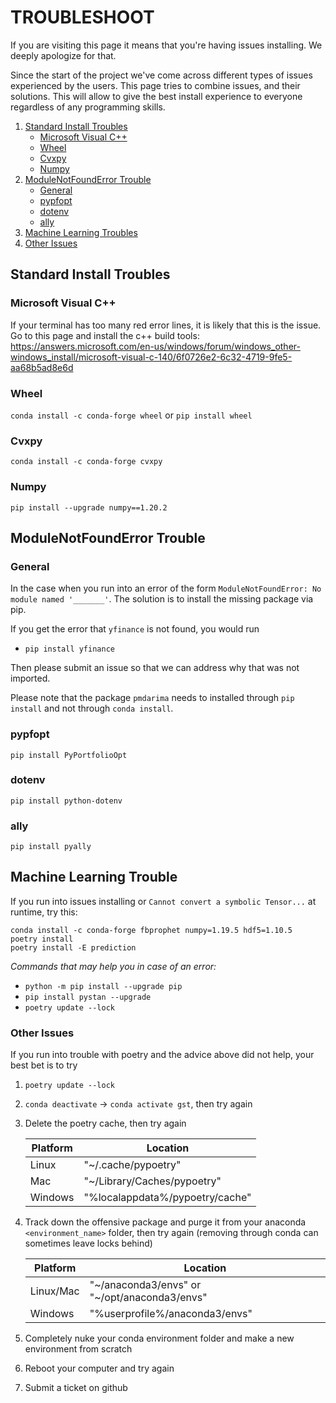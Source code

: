 
# TROUBLESHOOT

If you are visiting this page it means that you're having issues installing. We deeply apologize for that.

Since the start of the project we've come across different types of issues experienced by the users. This page tries to combine issues, and their solutions. This will allow to give the best install experience to everyone regardless of any programming skills.

<ol>
<li>
  <a href="#">Standard Install Troubles</a>
  <ul>
    <li><a href="#Microsoft-Visual-C++">Microsoft Visual C++</a></li>
    <li><a href="#wheel">Wheel</a></li>
    <li><a href="#cvxpy">Cvxpy</a></li>
    <li><a href="#numpy">Numpy</a></li>
  </ul>
</li>
<li>
  <a href="#">ModuleNotFoundError Trouble</a>
  <ul>
    <li><a href="#general">General</a></li>
    <li><a href="#pypfopt">pypfopt</a></li>
    <li><a href="#dotenv">dotenv</a></li>
    <li><a href="#ally">ally</a></li>
  </ul>
</li>
<li>
  <a href="#machine-learning-troubles">Machine Learning Troubles</a>
</li>
<li>
  <a href="#other-issues">Other Issues</a>
</li>
</ol>


## Standard Install Troubles

### Microsoft Visual C++

If your terminal has too many red error lines, it is likely that this is the issue. Go to this page and install the c++ build tools:
https://answers.microsoft.com/en-us/windows/forum/windows_other-windows_install/microsoft-visual-c-140/6f0726e2-6c32-4719-9fe5-aa68b5ad8e6d


### Wheel

`conda install -c conda-forge wheel` or `pip install wheel`


### Cvxpy

```
conda install -c conda-forge cvxpy
```

### Numpy

```
pip install --upgrade numpy==1.20.2
```


## ModuleNotFoundError Trouble

### General

In the case when you run into an error of the form `ModuleNotFoundError: No module named '_______'`.  The solution is to
install the missing package via pip.

If you get the error that `yfinance` is not found, you would run
* `pip install yfinance`

Then please submit an issue so that we can address why that was not imported.

Please note that the package `pmdarima` needs to installed through `pip install` and not through `conda install`.

### pypfopt
```
pip install PyPortfolioOpt
```

### dotenv
```
pip install python-dotenv
```

### ally
```
pip install pyally
```


## Machine Learning Trouble

If you run into issues installing or `Cannot convert a symbolic Tensor...` at runtime, try this:

```
conda install -c conda-forge fbprophet numpy=1.19.5 hdf5=1.10.5
poetry install
poetry install -E prediction
```

*Commands that may help you in case of an error:*

* `python -m pip install --upgrade pip`
* `pip install pystan --upgrade`
* `poetry update --lock`


### Other Issues

If you run into trouble with poetry and the advice above did not help, your best bet is to try

1. `poetry update --lock`

2. `conda deactivate` -> `conda activate gst`, then try again

3. Delete the poetry cache, then try again

   | Platform | Location                        |
   | -------- | ------------------------------- |
   | Linux    | "~/.cache/pypoetry"             |
   | Mac      | "~/Library/Caches/pypoetry"     |
   | Windows  | "%localappdata%/pypoetry/cache" |

4. Track down the offensive package and purge it from your anaconda `<environment_name>` folder, then try again (removing through conda can sometimes leave locks behind)

   | Platform  | Location                                     |
   | --------- | -------------------------------------------- |
   | Linux/Mac | "~/anaconda3/envs" or "~/opt/anaconda3/envs" |
   | Windows   | "%userprofile%/anaconda3/envs"               |

5. Completely nuke your conda environment folder and make a new environment from scratch

6. Reboot your computer and try again

7. Submit a ticket on github
